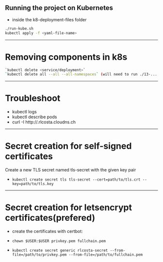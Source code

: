 ## Running the project on Kubernetes

- inside the k8-deployment-files folder
```sh
./run-kube.sh
kubectl apply -f <yaml-file-name> 
```

---

# Removing components in k8s

```bash
`kubectl delete <service/deployment>`
`kubectl delete all --all --all-namespaces` (will need to run ./13-... from jdaniels' project)
```

---

# Troubleshoot

- kubectl logs <pod-name>
- kubectl describe pods
- curl -I http://<subdomain>.rlcosta.cloudns.ch

---

# Secret creation for self-signed certificates 

Create a new TLS secret named tls-secret with the given key pair
- `kubectl create secret tls tls-secret --cert=path/to/tls.crt --key=path/to/tls.key`

---

# Secret creation for letsencrypt certificates(prefered)

- create the certificates with certbot:

- `chown $USER:$USER privkey.pem fullchain.pem`
- `kubectl create secret generic rlcosta-secret --from-file=/path/to/privkey.pem --from-file=/path/to/fullchain.pem`

